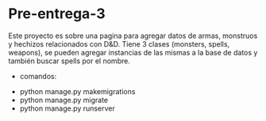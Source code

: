 # Pre-entrega-3

Este proyecto es sobre una pagina para agregar datos de armas, monstruos y hechizos relacionados con D&D.
Tiene 3 clases (monsters, spells, weapons), se pueden agregar instancias de las mismas a la base de datos y también buscar spells por el nombre.

- comandos:

* python manage.py makemigrations
* python manage.py migrate
* python manage.py runserver 

